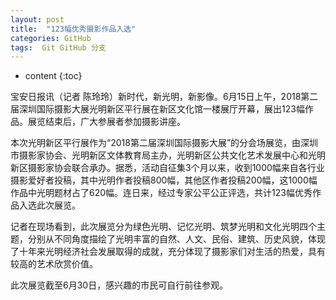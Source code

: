 ```yaml
---
layout: post
title:  "123幅优秀摄影作品入选"
categories: GitHub
tags:  Git GitHub 分支
---
```


* content
{:toc}

宝安日报讯（记者 陈玲玲）新时代，新光明，新影像。6月15日上午，2018第二届深圳国际摄影大展光明新区平行展在新区文化馆一楼展厅开幕，展出123幅作品。展览结束后，广大参展者参加摄影讲座。

本次光明新区平行展作为“2018第二届深圳国际摄影大展”的分会场展览，由深圳市摄影家协会、光明新区文体教育局主办，光明新区公共文化艺术发展中心和光明新区摄影家协会联合承办。据悉，活动自征集3个月以来，收到1000幅来自各行业摄影爱好者投稿，其中光明作者投稿800幅，其他区作者投稿200幅，这1000幅作品中光明题材占了620幅。连日来，经过专家公平公正评选，共计123幅优秀作品入选此次展览。

记者在现场看到，此次展览分为绿色光明、记忆光明、筑梦光明和文化光明四个主题，分别从不同角度描绘了光明丰富的自然、人文、民俗、建筑、历史风貌，体现了十年来光明经济社会发展取得的成就，充分体现了摄影家们对生活的热爱，具有较高的艺术欣赏价值。

此次展览截至6月30日，感兴趣的市民可自行前往参观。
